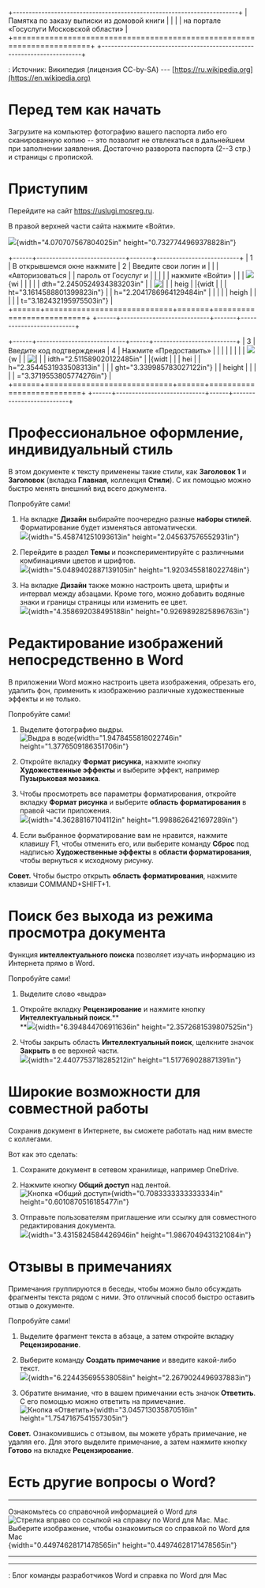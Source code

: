 +-----------------------------------------------------------------------+
| Памятка по заказу выписки из домовой книги                            |
|                                                                       |
| на портале «Госуслуги Московской области»                             |
+=======================================================================+
+-----------------------------------------------------------------------+

: Источник: Википедия (лицензия CC-by-SA) ---
[https://ru.wikipedia.org](https://en.wikipedia.org)

# Перед тем как начать

Загрузите на компьютер фотографию вашего паспорта либо его сканированную
копию -- это позволит не отвлекаться в дальнейшем при заполнении
заявления. Достаточно разворота паспорта (2--3 стр.) и страницы с
пропиской.

# 

# Приступим

Перейдите на сайт <https://uslugi.mosreg.ru>.

В правой верхней части сайта нажмите «Войти».

![](media/image1.jpg){width="4.070707567804025in"
height="0.7327744969378828in"}

+------+----------------------------+-------+--------------------------+
| 1    | В открывшемся окне нажмите | 2     | Введите свои логин и     |
|      | «Авторизоваться            |       | пароль от Госуслуг и     |
|      |                            |       | нажмите «Войти»          |
|      | ![](media/image2.jpg){wi   |       |                          |
|      | dth="2.2450524934383203in" |       | ![                       |
|      | heig                       |       | ](media/image3.jpg){widt |
|      | ht="3.1614588801399823in"} |       | h="2.2041786964129484in" |
|      |                            |       | heigh                    |
|      |                            |       | t="3.182432195975503in"} |
+======+============================+=======+==========================+
+------+----------------------------+-------+--------------------------+

+------+----------------------------+------+--------------------------+
| 3    | Введите код подтверждения  | 4    | Нажмите «Предоставить»   |
|      |                            |      |                          |
|      | ![](media/image4.jpg){w    |      | ![                       |
|      | idth="2.511589020122485in" |      | ](media/image5.jpg){widt |
|      | hei                        |      | h="2.3544531933508313in" |
|      | ght="3.339985783027122in"} |      | height                   |
|      |                            |      | ="3.3719553805774276in"} |
+======+============================+======+==========================+
+------+----------------------------+------+--------------------------+

# Профессиональное оформление, индивидуальный стиль

В этом документе к тексту применены такие стили, как **Заголовок 1** и
**Заголовок** (вкладка **Главная**, коллекция **Стили**). С их помощью
можно быстро менять внешний вид всего документа.

Попробуйте сами!

1.  На вкладке **Дизайн** выбирайте поочередно разные **наборы стилей**.
    Форматирование будет изменяться автоматически.\
    ![](media/image6.png){width="5.458741251093613in"
    height="2.045637576552931in"}

2.  Перейдите в раздел **Темы** и поэкспериментируйте с различными
    комбинациями цветов и шрифтов.\
    ![](media/image7.png){width="5.0489402887139105in"
    height="1.9203455818022748in"}

3.  На вкладке **Дизайн** также можно настроить цвета, шрифты и интервал
    между абзацами. Кроме того, можно добавить водяные знаки и границы
    страницы или изменить ее цвет.\
    ![](media/image8.png){width="4.358692038495188in"
    height="0.9269892825896763in"}

# Редактирование изображений непосредственно в Word

В приложении Word можно настроить цвета изображения, обрезать его,
удалить фон, применить к изображению различные художественные эффекты и
не только.

Попробуйте сами!

1.  Выделите фотографию выдры.\
    ![Выдра в воде](media/image9.png){width="1.9478455818022746in"
    height="1.3776509186351706in"}

2.  Откройте вкладку **Формат рисунка**, нажмите кнопку **Художественные
    эффекты** и выберите эффект, например **Пузырьковая мозаика**.

3.  Чтобы просмотреть все параметры форматирования, откройте вкладку
    **Формат рисунка** и выберите **область форматирования** в правой
    части приложения.\
    ![](media/image10.png){width="4.36288167104112in"
    height="1.9988626421697289in"}

4.  Если выбранное форматирование вам не нравится, нажмите клавишу F1,
    чтобы отменить его, или выберите команду **Сброс** под надписью
    **Художественные эффекты** в **области форматирования**, чтобы
    вернуться к исходному рисунку.

**Совет.** Чтобы быстро открыть **область форматирования**, нажмите
клавиши COMMAND+SHIFT+1.

# Поиск без выхода из режима просмотра документа

Функция **интеллектуального поиска** позволяет изучать информацию из
Интернета прямо в Word.

Попробуйте сами!

1.  Выделите слово «выдра»

<!-- -->

1.  Откройте вкладку **Рецензирование** и нажмите кнопку
    **Интеллектуальный поиск**.**\
    **![](media/image11.png){width="6.394844706911636in"
    height="2.3572681539807525in"}

2.  Чтобы закрыть область **Интеллектуальный поиск**, щелкните значок
    **Закрыть** в ее верхней части.\
    ![](media/image12.png){width="2.4407753718285212in"
    height="1.517769028871391in"}

# Широкие возможности для совместной работы

Сохранив документ в Интернете, вы сможете работать над ним вместе с
коллегами.

Вот как это сделать:

1.  Сохраните документ в сетевом хранилище, например OneDrive.

2.  Нажмите кнопку **Общий доступ** над лентой.\
    ![Кнопка «Общий
    доступ»](media/image13.png){width="0.7083333333333334in"
    height="0.6010870516185477in"}

3.  Отправьте пользователям приглашение или ссылку для совместного
    редактирования документа.\
    ![](media/image14.png){width="3.4315824584426946in"
    height="1.9867049431321084in"}

# Отзывы в примечаниях

Примечания группируются в беседы, чтобы можно было обсуждать фрагменты
текста рядом с ними. Это отличный способ быстро оставить отзыв о
документе.

Попробуйте сами!

1.  Выделите фрагмент текста в абзаце, а затем откройте вкладку
    **Рецензирование**.

2.  Выберите команду **Создать примечание** и введите какой-либо текст.\
    ![](media/image15.png){width="6.224435695538058in"
    height="2.2679024496937883in"}

3.  Обратите внимание, что в вашем примечании есть значок **Ответить**.
    С его помощью можно ответить на примечание.\
    ![Кнопка «Ответить»](media/image16.png){width="3.045713035870516in"
    height="1.7547167541557305in"}

**Совет.** Ознакомившись с отзывом, вы можете убрать примечание, не
удаляя его. Для этого выделите примечание, а затем нажмите кнопку
**Готово** на вкладке **Рецензирование**.

# Есть другие вопросы о Word?

  ---------------------------------------------------------------------------------------------------------
  Ознакомьтесь со справочной информацией о Word для ![Стрелка вправо со ссылкой на справку по Word для Mac.
  Mac.                                              Выберите изображение, чтобы ознакомиться со справкой по
                                                    Word для
                                                    Mac](media/image17.png){width="0.44974628171478565in"
                                                    height="0.44974628171478565in"}
  ------------------------------------------------- -------------------------------------------------------

  ---------------------------------------------------------------------------------------------------------

  : Блог команды разработчиков Word и справка по Word для Mac
